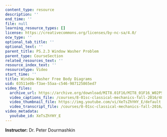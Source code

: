 ```yaml
---
content_type: resource
description: ''
end_time: ''
file: null
learning_resource_types: []
license: https://creativecommons.org/licenses/by-nc-sa/4.0/
ocw_type: ''
optional_tab_title: ''
optional_text: ''
parent_title: PS.2.3 Window Washer Problem
parent_type: CourseSection
related_resources_text: ''
resource_index_text: ''
resourcetype: Video
start_time: ''
title: Window Washer Free Body Diagrams
uid: 03511e0b-f3ae-55aa-c546-987125865ed7
video_files:
  archive_url: https://archive.org/download/MIT8.01F16/MIT8_01F16_W02PS01v03_1_360p.mp4
  video_captions_file: /courses/8-01sc-classical-mechanics-fall-2016/4841e142f1dc52b7a20936378e6baf84_XeTsZhYHY_E.vtt
  video_thumbnail_file: https://img.youtube.com/vi/XeTsZhYHY_E/default.jpg
  video_transcript_file: /courses/8-01sc-classical-mechanics-fall-2016/08ce7ff424ada7f63870dcdf95d25dcd_XeTsZhYHY_E.pdf
video_metadata:
  youtube_id: XeTsZhYHY_E
---
```


**Instructor:** Dr. Peter Dourmashkin

